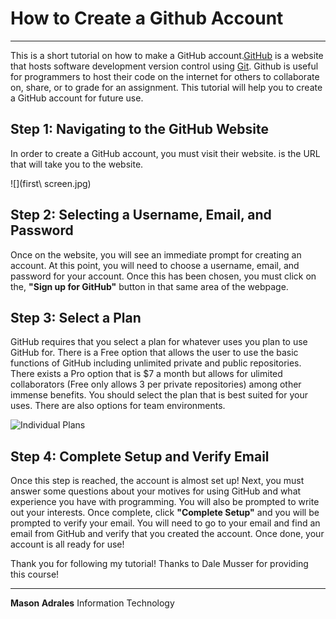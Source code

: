 # How to Create a Github Account
---

This is a short tutorial on how to make a GitHub account.[GitHub](https://en.wikipedia.org/wiki/GitHub) is a website that hosts software development version control using [Git](https://en.wikipedia.org/wiki/Git). Github is useful for programmers to host their code on the internet for others to collaborate on, share, or to grade for an assignment. This tutorial will help you to create a GitHub account for future use.

## Step 1: Navigating to the GitHub Website

In order to create a GitHub account, you must visit their website. [](www.github.com) is the URL that will take you to the website.

![](first\ screen.jpg)

## Step 2: Selecting a Username, Email, and Password

Once on the website, you will see an immediate prompt for creating an account. At this point, you will need to choose a username, email, and password for your account. Once this has been chosen, you must click on the, **"Sign up for GitHub"** button in that same area of the webpage.

## Step 3: Select a Plan

GitHub requires that you select a plan for whatever uses you plan to use GitHub for. There is a Free option that allows the user to use the basic functions of GitHub including unlimited private and public repositories. There exists a Pro option that is $7 a month but allows for ulimited collaborators (Free only allows 3 per private repositories) among other immense benefits. You should select the plan that is best suited for your uses. There are also options for team environments.

![Individual Plans]()

## Step 4: Complete Setup and Verify Email

Once this step is reached, the account is almost set up! Next, you must answer some questions about your motives for using GitHub and what experience you have with programming. You will also be prompted to write out your interests. Once complete, click **"Complete Setup"** and you will be prompted to verify your email. You will need to go to your email and find an email from GitHub and verify that you created the account. Once done, your account is all ready for use!


Thank you for following my tutorial! Thanks to Dale Musser for providing this course!

---

**Mason Adrales**
Information Technology

